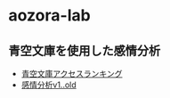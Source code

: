 # aozora-lab

## 青空文庫を使用した感情分析

- [青空文庫アクセスランキング](青空文庫データクレンジング.ipynb)
- [感情分析v1..old](感情分析v1.ipynb)
